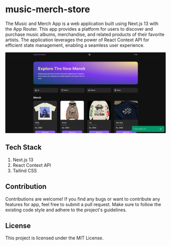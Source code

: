 # music-merch-store

The Music and Merch App is a web application built using Next.js 13 with the App Router. This app provides a platform for users to discover and purchase music albums, merchandise, and related products of their favorite artists. The application leverages the power of React Context API for efficient state management, enabling a seamless user experience.

![Alt text](public/readme/home.png)

## Tech Stack

1. Next.js 13
2. React Context API
3. Tailind CSS

## Contribution

Contributions are welcome! If you find any bugs or want to contribute any features for app, feel free to submit a pull request. Make sure to follow the existing code style and adhere to the project's guidelines.

## License

This project is licensed under the MIT License.
